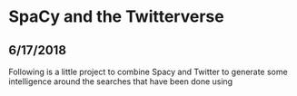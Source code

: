 # SpaCy and the Twitterverse
## 6/17/2018

Following is a little project to combine Spacy and Twitter to generate some intelligence around the searches 
that have been done using  